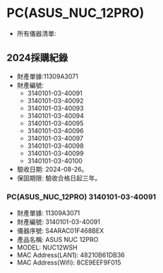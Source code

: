 # PC(ASUS_NUC_12PRO)
+ 所有儀器清單:

## 2024採購紀錄
+ 財產單據:11309A3071
+ 財產編號:
  + 3140101-03-40091
  + 3140101-03-40092
  + 3140101-03-40093
  + 3140101-03-40094
  + 3140101-03-40095
  + 3140101-03-40096
  + 3140101-03-40097
  + 3140101-03-40098
  + 3140101-03-40099
  + 3140101-03-40100
+ 驗收日期: 2024-08-26。
+ 保固期限: 驗收合格日起三年。

### PC(ASUS_NUC_12PRO) 3140101-03-40091
+ 財產單據: 11309A3071
+ 財產編號: 3140101-03-40091
+ 儀器序號: S4ARAC01F468BEX
+ 產品名稱: ASUS NUC 12PRO
+ MODEL: NUC12WSH
+ MAC Address(LAN1): 48210B61DB36
+ MAC Address(Wifi): 8CE9EEF9F015
